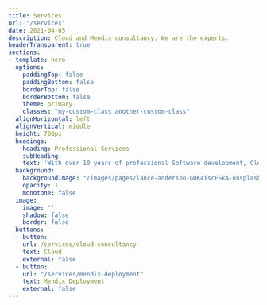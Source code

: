 ```yaml
---
title: Services
url: "/services"
date: 2021-04-05
description: Cloud and Mendix consultancy. We are the experts.
headerTransparent: true
sections:
- template: hero
  options:
    paddingTop: false
    paddingBottom: false
    borderTop: false
    borderBottom: false
    theme: primary
    classes: "my-custom-class another-custom-class"
  alignHorizontal: left
  alignVertical: middle
  height: 700px
  headings:
    heading: Professional Services
    subHeading: 
    text: 'With over 10 years of professional Software development, Cloud engineering and Deployment experiences. Your mission critical applications are in capable hands.'
  background:
    backgroundImage: "/images/pages/lance-anderson-GOK4iscFSkA-unsplash-2000.jpg"
    opacity: 1
    monotone: false
  image:
    image: ''
    shadow: false
    border: false
  buttons:
  - button: 
    url: /services/cloud-consultancy
    text: Cloud
    external: false
  - button: 
    url: "/services/mendix-deployment"
    text: Mendix Deployment
    external: false
---
```

